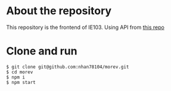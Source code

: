 # About the repository

This repository is the frontend of IE103. Using API from [this repo](https://github.com/LuxionRob/morev-api)

# Clone and run

```
$ git clone git@github.com:nhan78104/morev.git
$ cd morev
$ npm i
$ npm start
```
